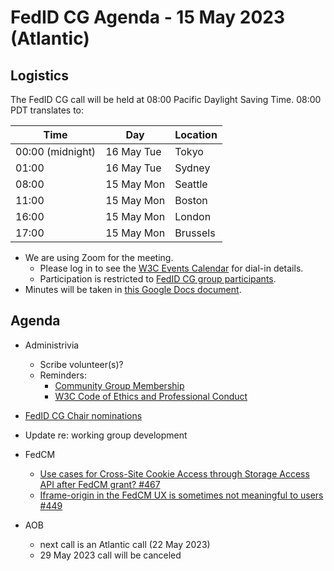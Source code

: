 # FedID CG Agenda - 15 May 2023 (Atlantic)

## Logistics

The FedID CG call will be held at 08:00 Pacific Daylight Saving Time. 08:00 PDT translates to:

| Time         | Day    | Location      |
| ------------ | ------ | ------------- |
| 00:00 (midnight) | 16 May Tue | Tokyo         |
| 01:00 | 16 May Tue | Sydney        |
| 08:00 | 15 May Mon | Seattle       |
| 11:00 | 15 May Mon | Boston        |
| 16:00 | 15 May Mon | London        |
| 17:00 | 15 May Mon | Brussels      |


* We are using Zoom for the meeting.
    * Please log in to see the [W3C Events Calendar](https://www.w3.org/events/meetings/af7a9147-f688-4a92-b413-a2e4a2441161/20230515T080000) for dial-in details. 
    * Participation is restricted to [FedID CG group participants](https://www.w3.org/community/fed-id/participants).
* Minutes will be taken in [this Google Docs document](https://docs.google.com/document/d/1O7Rn8Aj4rsYWohdEP61lnGdgkai0xTZFQgm7XEA0RBM/edit#).


## Agenda

* Administrivia
  * Scribe volunteer(s)?
  * Reminders: 
     * [Community Group Membership](https://www.w3.org/community/fed-id/)
     * [W3C Code of Ethics and Professional Conduct](https://www.w3.org/Consortium/cepc/)

* [FedID CG Chair nominations](https://github.com/fedidcg/fedidcg.github.io/blob/main/charter.md#chair-selection)
* Update re: working group development


* FedCM
  *  [Use cases for Cross-Site Cookie Access through Storage Access API after FedCM grant? #467](https://github.com/fedidcg/FedCM/issues/467)
  *  [Iframe-origin in the FedCM UX is sometimes not meaningful to users #449 ](https://github.com/fedidcg/FedCM/issues/449)

* AOB
   * next call is an Atlantic call (22 May 2023)
   * 29 May 2023 call will be canceled 
